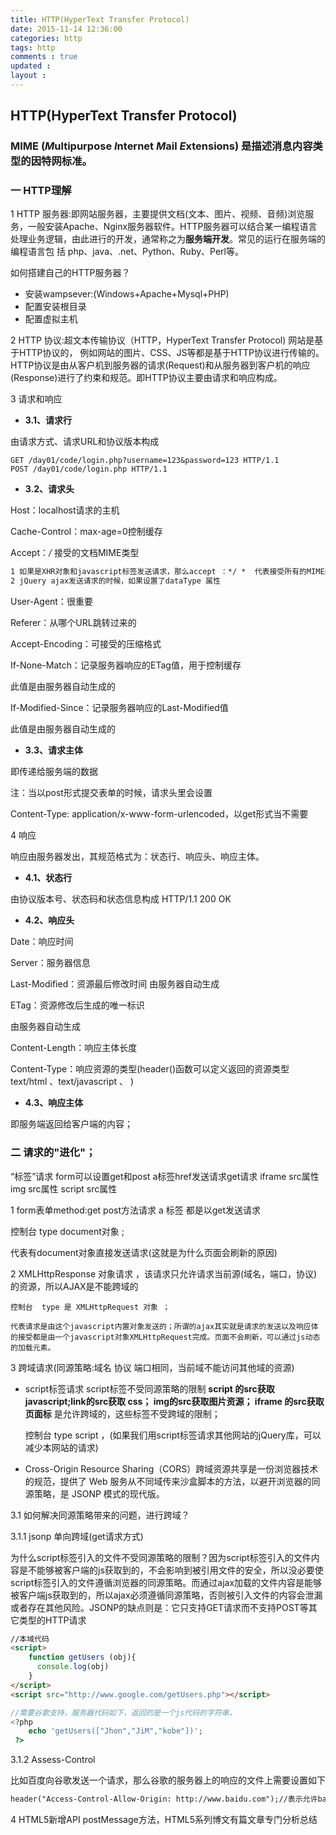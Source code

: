 ```yaml
---
title: HTTP(HyperText Transfer Protocol)
date: 2015-11-14 12:36:00
categories: http 
tags: http
comments : true 
updated : 
layout : 
---
```


## HTTP(HyperText Transfer Protocol)

### MIME (*M*ultipurpose *I*nternet *M*ail *E*xtensions) 是描述消息内容类型的因特网标准。 

### 一 HTTP理解 

1 HTTP 服务器:即网站服务器，主要提供文档(文本、图片、视频、音频)浏览服务，一般安装Apache、Nginx服务器软件。HTTP服务器可以结合某一编程语言处理业务逻辑，由此进行的开发，通常称之为**服务端开发**。常见的运行在服务端的编程语言包 括 php、java、.net、Python、Ruby、Perl等。

如何搭建自己的HTTP服务器？

*  安装wampsever:(Windows+Apache+Mysql+PHP)
*  配置安装根目录
*  配置虚拟主机

2 HTTP 协议:超文本传输协议（HTTP，HyperText Transfer Protocol) 网站是基于HTTP协议的， 例如网站的图片、CSS、JS等都是基于HTTP协议进行传输的。HTTP协议是由从客户机到服务器的请求(Request)和从服务器到客户机的响应(Response)进行了约束和规范。即HTTP协议主要由请求和响应构成。

3 请求和响应

- **3.1、请求行** 

由请求方式、请求URL和协议版本构成

```
GET /day01/code/login.php?username=123&password=123 HTTP/1.1
POST /day01/code/login.php HTTP/1.1
```

- **3.2、请求头**

Host：localhost请求的主机

Cache-Control：max-age=0控制缓存

Accept：*/* 接受的文档MIME类型

```html
1 如果是XHR对象和javascript标签发送请求，那么accept ：*/ *  代表接受所有的MIME类型的返回值;
2 jQuery ajax发送请求的时候，如果设置了dataType 属性

```



User-Agent：很重要

Referer：从哪个URL跳转过来的

Accept-Encoding：可接受的压缩格式

If-None-Match：记录服务器响应的ETag值，用于控制缓存

此值是由服务器自动生成的

If-Modified-Since：记录服务器响应的Last-Modified值

此值是由服务器自动生成的

- **3.3、请求主体**

即传递给服务端的数据

注：当以post形式提交表单的时候，请求头里会设置

Content-Type: application/x-www-form-urlencoded，以get形式当不需要

 4 响应 

响应由服务器发出，其规范格式为：状态行、响应头、响应主体。

- **4.1、状态行**

由协议版本号、状态码和状态信息构成 HTTP/1.1 200 OK

- **4.2、响应头**

Date：响应时间

Server：服务器信息

Last-Modified：资源最后修改时间 由服务器自动生成

ETag：资源修改后生成的唯一标识

由服务器自动生成

Content-Length：响应主体长度

Content-Type：响应资源的类型(header()函数可以定义返回的资源类型text/html  、text/javascript  、 )

- **4.3、响应主体**

即服务端返回给客户端的内容；

### 二  请求的"进化"；

“标签”请求  form可以设置get和post  a标签href发送请求get请求   iframe src属性 img src属性 script src属性

1 form表单method:get post方法请求   a 标签 都是以get发送请求

控制台  type document对象 ; 

代表有document对象直接发送请求(这就是为什么页面会刷新的原因)

2 XMLHttpResponse 对象请求 ，该请求只允许请求当前源(域名，端口，协议)的资源，所以AJAX是不能跨域的

    控制台  type 是 XMLHttpRequest 对象 ；

    代表请求是由这个javascript内置对象发送的；所谓的ajax其实就是请求的发送以及响应体的接受都是由一个javascript对象XMLHttpRequest完成。页面不会刷新，可以通过js动态的加载元素。

3 跨域请求(同源策略:域名 协议 端口相同，当前域不能访问其他域的资源)

*  script标签请求 script标签不受同源策略的限制 **script 的src获取javascript;link的src获取 css； img的src获取图片资源； iframe 的src获取页面标** 是允许跨域的，这些标签不受跨域的限制；

   控制台  type script ，(如果我们用script标签请求其他网站的jQuery库，可以减少本网站的请求)

* Cross-Origin Resource Sharing（CORS）跨域资源共享是一份浏览器技术的规范，提供了 Web 服务从不同域传来沙盒脚本的方法，以避开浏览器的同源策略，是 JSONP 模式的现代版。

3.1 如何解决同源策略带来的问题，进行跨域？

3.1.1 jsonp 单向跨域(get请求方式)

为什么script标签引入的文件不受同源策略的限制？因为script标签引入的文件内容是不能够被客户端的js获取到的，不会影响到被引用文件的安全，所以没必要使script标签引入的文件遵循浏览器的同源策略。而通过ajax加载的文件内容是能够被客户端js获取到的，所以ajax必须遵循同源策略，否则被引入文件的内容会泄漏或者存在其他风险。JSONP的缺点则是：它只支持GET请求而不支持POST等其它类型的HTTP请求

```html
//本域代码
<script>
	function getUsers (obj){
      console.log(obj)
	}
</script>
<script src="http://www.google.com/getUsers.php"></script>
```

```php
//需要谷歌支持，服务器代码如下，返回的是一个js代码的字符串，
<?php 
 	echo 'getUsers(["Jhon","JiM","kobe"])';
 ?>
```

3.1.2 Assess-Control

比如百度向谷歌发送一个请求，那么谷歌的服务器上的响应的文件上需要设置如下

```html
header("Access-Control-Allow-Origin: http://www.baidu.com");//表示允许baidu.com跨域请求本文件
```

4 HTML5新增API postMessage方法，HTML5系列博文有篇文章专门分析总结